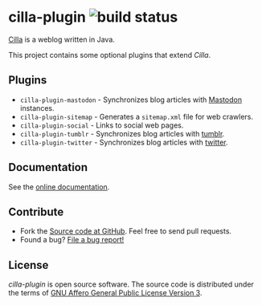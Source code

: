 # cilla-plugin ![build status](https://shredzone.org/badge/cilla-plugin.svg)

[Cilla](http://cilla.shredzone.org) is a weblog written in Java.

This project contains some optional plugins that extend _Cilla_.

## Plugins

* `cilla-plugin-mastodon` - Synchronizes blog articles with [Mastodon](https://joinmastodon.org/) instances.
* `cilla-plugin-sitemap` - Generates a `sitemap.xml` file for web crawlers.
* `cilla-plugin-social` - Links to social web pages.
* `cilla-plugin-tumblr` -  Synchronizes blog articles with [tumblr](https://www.tumblr.com/).
* `cilla-plugin-twitter` -  Synchronizes blog articles with [twitter](https://twitter.com/).

## Documentation

See the [online documentation](https://shredzone.org/maven/cilla-plugin/).

## Contribute

* Fork the [Source code at GitHub](https://github.com/shred/cilla-plugin). Feel free to send pull requests.
* Found a bug? [File a bug report!](https://github.com/shred/cilla-plugin/issues)

## License

_cilla-plugin_ is open source software. The source code is distributed under the terms of [GNU Affero General Public License Version 3](http://www.gnu.org/licenses/agpl-3.0.html).
